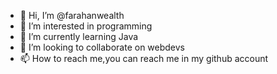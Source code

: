 - 👋 Hi, I’m @farahanwealth
- 👀 I’m interested in programming
- 🌱 I’m currently learning Java
- 💞️ I’m looking to collaborate on webdevs
- 📫 How to reach me,you can reach me in my github account

<!---
farahanwealth/farahanwealth is a ✨ special ✨ repository because its `README.md` (this file) appears on your GitHub profile.
You can click the Preview link to take a look at your changes.
--->
